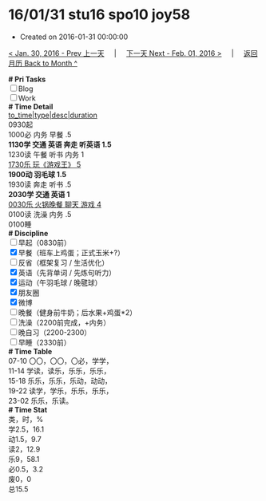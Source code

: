 # 16/01/31 stu16 spo10 joy58

- Created on 2016-01-31 00:00:00

[< Jan. 30, 2016 - Prev 上一天](_archived/lifelogs/2016/01/d30.md) &nbsp; &nbsp; | &nbsp; &nbsp; [下一天 Next - Feb. 01, 2016 >](_archived/lifelogs/2016/02/d01.md) &nbsp; &nbsp; |  &nbsp; &nbsp; [返回月历 Back to Month ^](_archived/lifelogs/2016/01/index.md)
<br/><div><b># Pri Tasks</b></div><div><input type="checkbox"/>Blog</div><div><input type="checkbox"/>Work</div><div><b># Time Detail</b></div><div><u>to_time|type|desc|duration</u></div><div>0930起</div><div>1000必 内务 早餐 .5</div><div><b>1130学 交通 英语 奔走 听英语 1.5</b></div><div>1230读 午餐 听书 内务 1</div><div><u>1730乐 玩《游戏王》 5</u></div><div><b>1900动 羽毛球 1.5</b></div><div>1930读 奔走 听书 .5</div><div><b>2030学 交通 英语 1</b></div><div><u>0030乐 火锅晚餐 聊天 游戏 4</u></div><div>0100读 洗澡 内务 .5</div><div>0100睡</div><div><b># Discipline</b></div><div><input type="checkbox"/>早起（0830前）</div><div><input checked="true" type="checkbox"/>早餐（班车上鸡蛋；正式玉米+?）</div><div><input type="checkbox"/>反省（框架复习 / 生活优化）</div><div><input checked="true" type="checkbox"/>英语（先背单词 / 先炼句听力）</div><div><input checked="true" type="checkbox"/>运动（午羽毛球 / 晚毽球）</div><div><input checked="true" type="checkbox"/>朋友圈</div><div><input checked="true" type="checkbox"/>微博</div><div><input type="checkbox"/>晚餐（健身前牛奶；后水果+鸡蛋*2）</div><div><input type="checkbox"/>洗澡（2200前完成，+内务）</div><div><input type="checkbox"/>晚自习（2200-2300）</div><div><input type="checkbox"/>早睡（2330前）</div><div><b># Time Table</b></div><div>07-10 〇〇，〇〇，〇必，学学，</div><div>11-14 学读，读乐，乐乐，乐乐，</div><div>15-18 乐乐，乐乐，乐动，动动，</div><div>19-22 读学，学乐，乐乐，乐乐，</div><div>23-02 乐乐，乐读。</div><div><b># Time Stat</b></div><div>类，时，%</div><div>学2.5，16.1</div><div>动1.5，9.7</div><div>读2，12.9</div><div>乐9，58.1</div><div>必0.5，3.2</div><div>废0，0</div><div>总15.5</div>

